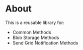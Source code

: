 # About 
This is a reusable library for:

- Common Methods
- Blob Storage Methods
- Send Grid Notification Methods